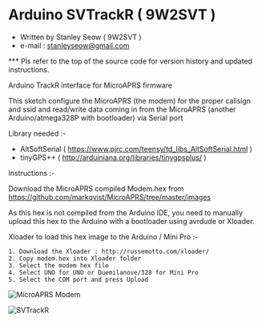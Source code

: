 Arduino SVTrackR ( 9W2SVT )
========================

 - Written by Stanley Seow ( 9W2SVT )
 - e-mail : stanleyseow@gmail.com
 
 *** Pls refer to the top of the source code for version history and updated instructions.
 

Arduino TrackR interface for MicroAPRS firmware

 This sketch configure the MicroAPRS (the modem) for the proper callsign and ssid and read/write data coming in from the MicroAPRS (another Arduino/atmega328P with bootloader) via Serial port

 Library needed :-
 
 * AltSoftSerial ( https://www.pjrc.com/teensy/td_libs_AltSoftSerial.html )
 * tinyGPS++ ( http://arduiniana.org/libraries/tinygpsplus/ )
 
 
 Instructions :-
 
 Download the MicroAPRS compiled Modem.hex from https://github.com/markqvist/MicroAPRS/tree/master/images 
 
 As this hex is not compiled from the Arduino IDE, you need to manually upload this hex to the Arduino with a bootloader using avrdude or Xloader.
 
Xloader to load this hex image to the Arduino / Mini Pro :-
 
    1. Download the Xloader : http://russemotto.com/xloader/
    2. Copy modem.hex into Xloader folder
    3. Select the modem hex file 
    4. Select UNO for UNO or Duemilanove/328 for Mini Pro
    5. Select the COM port and press Upload
    

![MicroAPRS Modem](https://raw.githubusercontent.com/stanleyseow/ArduinoTracker-MicroAPRS/master/photos/MicroModem.jpg)

![SVTrackR](https://raw.githubusercontent.com/stanleyseow/ArduinoTracker-MicroAPRS/master/photos/SVTrackR.jpg)




